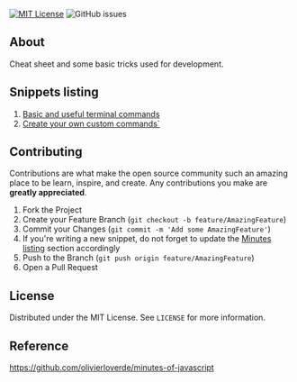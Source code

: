 [![MIT License][license-shield]][license-url] ![GitHub issues][issues-url]

## About
Cheat sheet and some basic tricks used for development.


## Snippets listing

1. [Basic and useful terminal commands](snippets/01-basic-terminal-commands.md)
2. [Create your own custom commands`](snippets/02-create-custom-commands.md)


## Contributing

Contributions are what make the open source community such an amazing place to be learn, inspire, and create. Any contributions you make are **greatly appreciated**.

1. Fork the Project
2. Create your Feature Branch (`git checkout -b feature/AmazingFeature`)
3. Commit your Changes (`git commit -m 'Add some AmazingFeature'`)
4. If you're writing a new snippet, do not forget to update the <a href="#-minutes-listing">Minutes listing</a> section accordingly
5. Push to the Branch (`git push origin feature/AmazingFeature`)
6. Open a Pull Request

## License

Distributed under the MIT License. See `LICENSE` for more information.

[license-shield]: https://img.shields.io/badge/License-MIT-yellow.svg
[license-url]: https://github.com/manojchrsya/cheat-sheet/blob/main/LICENSE
[issues-shield]: https://img.shields.io/github/forks/olivierloverde/minutes-of-javascript.svg?style=for-the-badge
[issues-url]: https://img.shields.io/github/issues/manojchrsya/cheat-sheet

## Reference

https://github.com/olivierloverde/minutes-of-javascript

